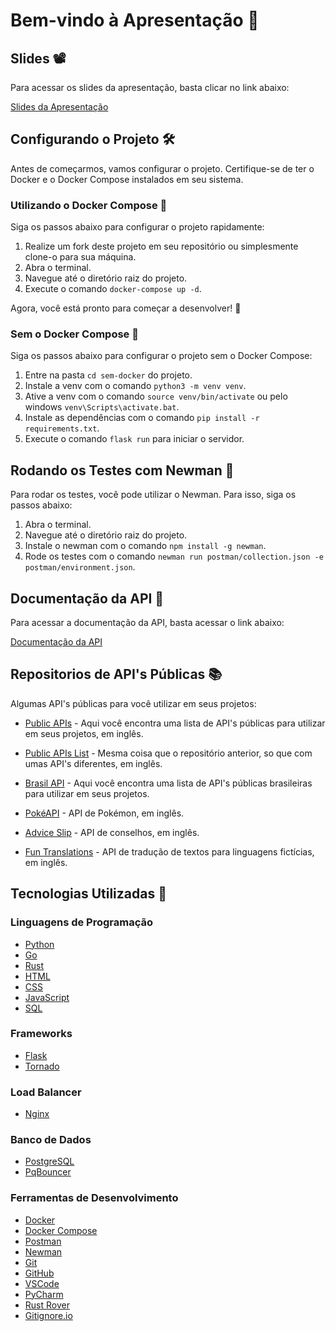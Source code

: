 # Bem-vindo à Apresentação 👋

## Slides 📽️

Para acessar os slides da apresentação, basta clicar no link abaixo:

[Slides da Apresentação](https://docs.google.com/presentation/d/1KYGC6aMGhZIhwo7T2JESwOybJt0VOIMp8o-0cvPj1CQ/edit?usp=sharing)

## Configurando o Projeto 🛠️

Antes de começarmos, vamos configurar o projeto. Certifique-se de ter o Docker e o Docker Compose instalados em seu sistema.

### Utilizando o Docker Compose 🐳

Siga os passos abaixo para configurar o projeto rapidamente:

1. Realize um fork deste projeto em seu repositório ou simplesmente clone-o para sua máquina.
2. Abra o terminal.
3. Navegue até o diretório raiz do projeto.
4. Execute o comando `docker-compose up -d`.

Agora, você está pronto para começar a desenvolver! 🚀

### Sem o Docker Compose 🐳

Siga os passos abaixo para configurar o projeto sem o Docker Compose:

1. Entre na pasta `cd sem-docker` do projeto.
2. Instale a venv com o comando `python3 -m venv venv`.
3. Ative a venv com o comando `source venv/bin/activate` ou pelo windows `venv\Scripts\activate.bat`.
4. Instale as dependências com o comando `pip install -r requirements.txt`.
5. Execute o comando `flask run` para iniciar o servidor.


## Rodando os Testes com Newman 🧪

Para rodar os testes, você pode utilizar o Newman. Para isso, siga os passos abaixo:

1. Abra o terminal.
1. Navegue até o diretório raiz do projeto.
1. Instale o newman com o comando `npm install -g newman`.
1. Rode os testes com o comando `newman run postman/collection.json -e postman/environment.json`.

## Documentação da API 📖

Para acessar a documentação da API, basta acessar o link abaixo:

[Documentação da API](https://documenter.getpostman.com/view/25111807/2s9YR6ZZH4)

## Repositorios de API's Públicas 📚

Algumas API's públicas para você utilizar em seus projetos:

- [Public APIs](https://github.com/public-apis/public-apis) - Aqui você encontra uma lista de API's públicas para utilizar em seus projetos, em inglês.

- [Public APIs List](https://github.com/public-api-lists/public-api-lists) - Mesma coisa que o repositório anterior, so que com umas API's diferentes, em inglês.

- [Brasil API](https://github.com/BrasilAPI/BrasilAPI) - Aqui você encontra uma lista de API's públicas brasileiras para utilizar em seus projetos.
- [PokéAPI](https://pokeapi.co/) - API de Pokémon, em inglês.
- [Advice Slip](https://api.adviceslip.com/) - API de conselhos, em inglês.
- [Fun Translations](https://funtranslations.com/api) - API de tradução de textos para linguagens fictícias, em inglês.

## Tecnologias Utilizadas 🧰

### Linguagens de Programação

- [Python](https://www.python.org/)
- [Go](https://golang.org/)
- [Rust](https://www.rust-lang.org/)
- [HTML](https://html.spec.whatwg.org/)
- [CSS](https://www.w3.org/Style/CSS/Overview.en.html)
- [JavaScript](https://developer.mozilla.org/en-US/docs/Web/JavaScript)
- [SQL](https://www.iso.org/standard/63555.html)

### Frameworks

- [Flask](https://flask.palletsprojects.com/en/2.0.x/)
- [Tornado](https://www.tornadoweb.org/en/stable/)

### Load Balancer

- [Nginx](https://www.nginx.com/)

### Banco de Dados
- [PostgreSQL](https://www.postgresql.org/)
- [PqBouncer](https://www.pgbouncer.org/)

### Ferramentas de Desenvolvimento

- [Docker](https://www.docker.com/)
- [Docker Compose](https://docs.docker.com/compose/)
- [Postman](https://www.postman.com/)
- [Newman](https://learning.postman.com/docs/running-collections/using-newman-cli/command-line-integration-with-newman/)
- [Git](https://git-scm.com/)
- [GitHub](https://github.com)
- [VSCode](https://code.visualstudio.com/)
- [PyCharm](https://www.jetbrains.com/pt-br/pycharm/)
- [Rust Rover](https://www.jetbrains.com/rust/)
- [Gitignore.io](https://www.toptal.com/developers/gitignore)

